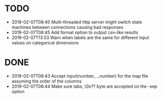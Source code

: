 # TODO

- 2019-02-07T08:40 Multi-threaded http server might switch state machines between connections causing bad responses
- 2019-02-07T08:45 Add format option to output csv-like results
- 2019-02-07T13:53 Warn when labels are the same for different input values on categorical dimensions


# DONE

- 2019-02-07T08:43 Accept input(number,...,number) for the map file assuming the order of the columns
- 2019-02-07T08:44 Make sure tabs, \0x?? byte are accepted on the -sep option

